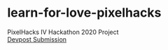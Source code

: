 # learn-for-love-pixelhacks
PixelHacks IV Hackathon 2020 Project <br>
<a href="https://devpost.com/software/learn-for-love">Devpost Submission</a>

